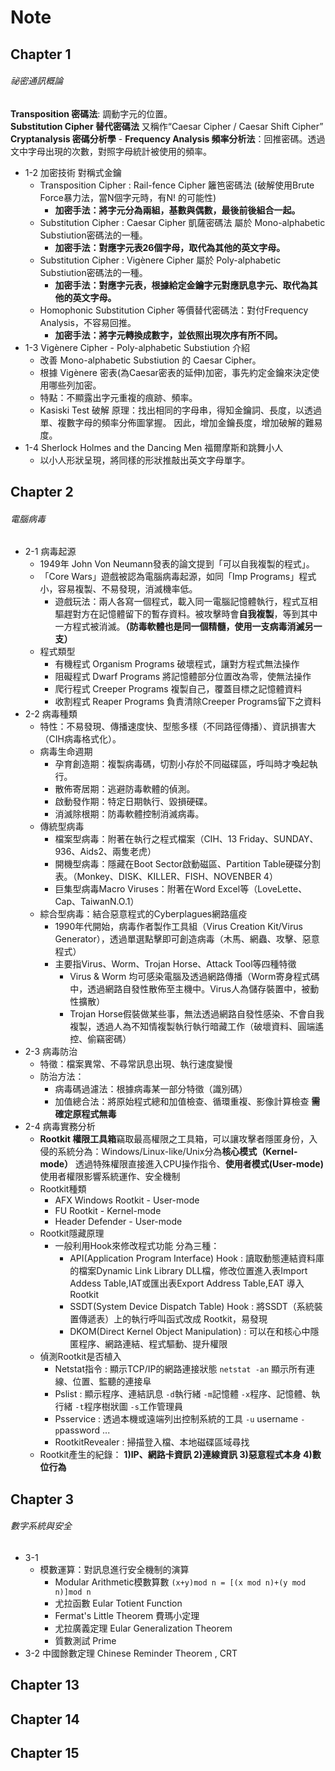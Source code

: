 # Note
## Chapter 1
###### 祕密通訊概論
**Transposition 密碼法**: 調動字元的位置。  
**Substitution Cipher 替代密碼法** 又稱作“Caesar Cipher / Caesar Shift Cipher”  
**Cryptanalysis 密碼分析學** - **Frequency Analysis 頻率分析法**：回推密碼。透過文中字母出現的次數，對照字母統計被使用的頻率。 
* 1-2 加密技術 對稱式金鑰
  * Transposition Cipher : Rail-fence Cipher 籬笆密碼法 (破解使用Brute Force暴力法，當N個字元時，有N! 的可能性)  
      * **加密手法：將字元分為兩組，基數與偶數，最後前後組合一起。**
  *  Substitution Cipher : Caesar Cipher 凱薩密碼法 屬於 Mono-alphabetic Substiution密碼法的一種。  
      * **加密手法：對應字元表26個字母，取代為其他的英文字母。**
  *  Substitution Cipher : Vigènere Cipher 屬於 Poly-alphabetic Substiution密碼法的一種。  
      * **加密手法：對應字元表，根據給定金鑰字元對應訊息字元、取代為其他的英文字母。**
  *  Homophonic Substitution Cipher 等價替代密碼法：對付Frequency Analysis，不容易回推。   
      * **加密手法：將字元轉換成數字，並依照出現次序有所不同。**
* 1-3 Vigènere Cipher - Poly-alphabetic Substiution 介紹
  * 改善 Mono-alphabetic Substiution 的 Caesar Cipher。
  * 根據 Vigènere 密表(為Caesar密表的延伸)加密，事先約定金鑰來決定使用哪些列加密。
  * 特點：不顯露出字元重複的痕跡、頻率。
  * Kasiski Test 破解
    原理：找出相同的字母串，得知金鑰詞、長度，以透過單、複數字母的頻率分佈圖掌握。
    因此，增加金鑰長度，增加破解的難易度。
* 1-4 Sherlock Holmes and the Dancing Men 福爾摩斯和跳舞小人
  * 以小人形狀呈現，將同樣的形狀推敲出英文字母單字。 
## Chapter 2
###### 電腦病毒
* 2-1 病毒起源
  * 1949年 John Von Neumann發表的論文提到「可以自我複製的程式」。
  * 「Core Wars」遊戲被認為電腦病毒起源，如同「Imp Programs」程式小，容易複製、不易發現，消滅機率低。
    * 遊戲玩法：兩人各寫一個程式，載入同一電腦記憶體執行，程式互相驅趕對方在記憶體留下的暫存資料。被攻擊時會**自我複製**，等到其中一方程式被消滅。**（防毒軟體也是同一個精髓，使用一支病毒消滅另一支）**
  * 程式類型
    * 有機程式 Organism Programs 破壞程式，讓對方程式無法操作
    * 阻礙程式 Dwarf Programs 將記憶體部分位置改為零，使無法操作
    * 爬行程式 Creeper Programs 複製自己，覆蓋目標之記憶體資料
    * 收割程式 Reaper Programs 負責清除Creeper Programs留下之資料
* 2-2 病毒種類
  * 特性：不易發現、傳播速度快、型態多樣（不同路徑傳播）、資訊損害大（CIH病毒格式化）。
  * 病毒生命週期
    * 孕育創造期：複製病毒碼，切割小存於不同磁碟區，呼叫時才喚起執行。
    * 散佈寄居期：逃避防毒軟體的偵測。
    * 啟動發作期：特定日期執行、毀損硬碟。
    * 消滅除根期：防毒軟體控制消滅病毒。
  * 傳統型病毒
    * 檔案型病毒：附著在執行之程式檔案（CIH、13 Friday、SUNDAY、936、Aids2、兩隻老虎）
    * 開機型病毒：隱藏在Boot Sector啟動磁區、Partition Table硬碟分割表。（Monkey、DISK、KILLER、FISH、NOVENBER 4）
    * 巨集型病毒Macro Viruses：附著在Word Excel等（LoveLette、Cap、TaiwanN.O.1）
  * 綜合型病毒：結合惡意程式的Cyberplagues網路瘟疫
    * 1990年代開始，病毒作者製作工具組（Virus Creation Kit/Virus Generator），透過單選點擊即可創造病毒（木馬、網蟲、攻擊、惡意程式）
    * 主要指Virus、Worm、Trojan Horse、Attack Tool等四種特徵  
      * Virus & Worm 均可感染電腦及透過網路傳播（Worm寄身程式碼中，透過網路自發性散佈至主機中。Virus人為儲存裝置中，被動性擴散）
      * Trojan Horse假裝做某些事，無法透過網路自發性感染、不會自我複製，透過人為不知情複製執行執行暗藏工作（破壞資料、圓端遙控、偷竊密碼）
* 2-3 病毒防治
  * 特徵：檔案異常、不尋常訊息出現、執行速度變慢
  * 防治方法：
    * 病毒碼過濾法：根據病毒某一部分特徵（識別碼）
    * 加值總合法：將原始程式總和加值檢查、循環重複、影像計算檢查 **需確定原程式無毒** 
* 2-4 病毒實務分析
  * **Rootkit 權限工具箱**竊取最高權限之工具箱，可以讓攻擊者隱匿身份，入侵的系統分為：Windows/Linux-like/Unix分為**核心模式（Kernel-mode）** 透過特殊權限直接進入CPU操作指令、**使用者模式(User-mode)** 使用者權限影響系統運作、安全機制
  * Rootkit種類
    * AFX Windows Rootkit - User-mode
    * FU Rootkit - Kernel-mode
    * Header Defender - User-mode
  * Rootkit隱藏原理
    * 一般利用Hook來修改程式功能 分為三種：
      * API(Application Program Interface) Hook : 讀取動態連結資料庫的檔案Dynamic Link Library DLL檔，修改位置進入表Import Addess Table,IAT或匯出表Export Address Table,EAT 導入Rootkit
      * SSDT(System Device Dispatch Table) Hook : 將SSDT（系統裝置傳遞表）上的執行呼叫函式改成 Rootkit，易發現
      * DKOM(Direct Kernel Object Manipulation) : 可以在和核心中隱匿程序、網路連結、程式驅動、提升權限
  * 偵測Rootkit是否植入
    * Netstat指令 : 顯示TCP/IP的網路連接狀態 `netstat -an` 顯示所有連線、位置、監聽的連接阜
    * Pslist : 顯示程序、連結訊息 `-d`執行緒 `-m`記憶體 `-x`程序、記憶體、執行緒 `-t`程序樹狀圖 `-s`工作管理員
    * Psservice : 透過本機或遠端列出控制系統的工具 `-u` username `-p`password ...
    * RootkitRevealer : 掃描登入檔、本地磁碟區域尋找
  * Rootkit產生的紀錄： **1)IP、網路卡資訊 2)連線資訊 3)惡意程式本身 4)數位行為**
## Chapter 3
###### 數字系統與安全
* 3-1 
   * 模數運算：對訊息進行安全機制的演算
     * Modular Arithmetic模數算數 `(x+y)mod n = [(x mod n)+(y mod n)]mod n`
     * 尤拉函數 Eular Totient Function
     * Fermat's Little Theorem 費瑪小定理
     * 尤拉廣義定理 Eular Generalization Theorem 
     * 質數測試 Prime
* 3-2 中國餘數定理 Chinese Reminder Theorem , CRT
## Chapter 13
## Chapter 14
## Chapter 15
